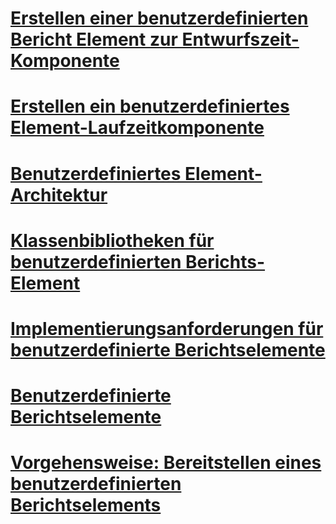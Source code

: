 # [Erstellen einer benutzerdefinierten Bericht Element zur Entwurfszeit-Komponente](creating-a-custom-report-item-design-time-component.md)
# [Erstellen ein benutzerdefiniertes Element-Laufzeitkomponente](creating-a-custom-report-item-run-time-component.md)
# [Benutzerdefiniertes Element-Architektur](custom-report-item-architecture.md)
# [Klassenbibliotheken für benutzerdefinierten Berichts-Element](custom-report-item-class-libraries.md)
# [Implementierungsanforderungen für benutzerdefinierte Berichtselemente](custom-report-item-implementation-requirements.md)
# [Benutzerdefinierte Berichtselemente](custom-report-items.md)
# [Vorgehensweise: Bereitstellen eines benutzerdefinierten Berichtselements](how-to-deploy-a-custom-report-item.md)
